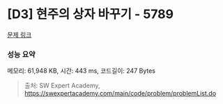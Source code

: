 # [D3] 현주의 상자 바꾸기 - 5789 

[문제 링크](https://swexpertacademy.com/main/code/problem/problemDetail.do?contestProbId=AWYygN36Qn8DFAVm) 

### 성능 요약

메모리: 61,948 KB, 시간: 443 ms, 코드길이: 247 Bytes



> 출처: SW Expert Academy, https://swexpertacademy.com/main/code/problem/problemList.do